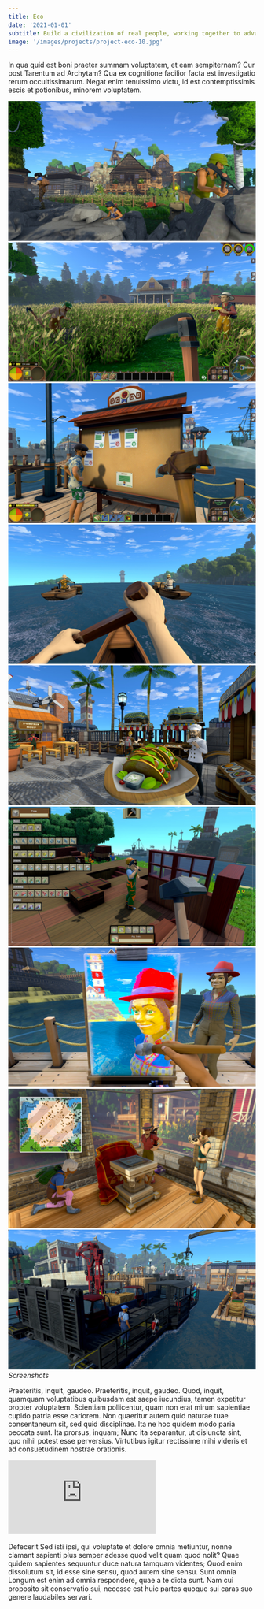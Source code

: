```yaml
---
title: Eco
date: '2021-01-01'
subtitle: Build a civilization of real people, working together to advance society and stop a meteor, all without destroying the ecosystem in the process.
image: '/images/projects/project-eco-10.jpg'
---
```


In qua quid est boni praeter summam voluptatem, et eam sempiternam? Cur post Tarentum ad Archytam? Qua ex cognitione facilior facta est investigatio rerum occultissimarum. Negat enim tenuissimo victu, id est contemptissimis escis et potionibus, minorem voluptatem.

<div class="gallery-box">
  <div class="gallery">
    <img src="/images/projects/project-eco-1.jpg" alt="Project">
    <img src="/images/projects/project-eco-2.jpg" alt="Project">
    <img src="/images/projects/project-eco-3.jpg" alt="Project">
    <img src="/images/projects/project-eco-4.jpg" alt="Project">
    <img src="/images/projects/project-eco-5.jpg" alt="Project">
    <img src="/images/projects/project-eco-6.jpg" alt="Project">
    <img src="/images/projects/project-eco-7.jpg" alt="Project">
    <img src="/images/projects/project-eco-8.jpg" alt="Project">
    <img src="/images/projects/project-eco-9.jpg" alt="Project">
  </div>
  <em>Screenshots</em>
</div>

Praeteritis, inquit, gaudeo. Praeteritis, inquit, gaudeo. Quod, inquit, quamquam voluptatibus quibusdam est saepe iucundius, tamen expetitur propter voluptatem. Scientiam pollicentur, quam non erat mirum sapientiae cupido patria esse cariorem. Non quaeritur autem quid naturae tuae consentaneum sit, sed quid disciplinae. Ita ne hoc quidem modo paria peccata sunt. Ita prorsus, inquam; Nunc ita separantur, ut disiuncta sint, quo nihil potest esse perversius. Virtutibus igitur rectissime mihi videris et ad consuetudinem nostrae orationis.

<p><iframe src="https://www.youtube.com/embed/d6zvBdUDMPY" frameborder="0" allowfullscreen></iframe></p>

Defecerit Sed isti ipsi, qui voluptate et dolore omnia metiuntur, nonne clamant sapienti plus semper adesse quod velit quam quod nolit? Quae quidem sapientes sequuntur duce natura tamquam videntes; Quod enim dissolutum sit, id esse sine sensu, quod autem sine sensu. Sunt omnia Longum est enim ad omnia respondere, quae a te dicta sunt. Nam cui proposito sit conservatio sui, necesse est huic partes quoque sui caras suo genere laudabiles servari.